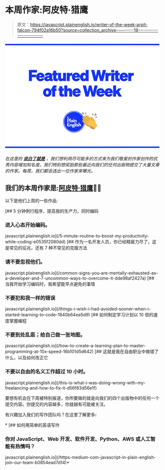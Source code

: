 # 本周作家:阿皮特·猎鹰

> 原文：<https://javascript.plainenglish.io/writer-of-the-week-arpit-falcon-794f02a16b50?source=collection_archive---------19----------------------->

![](img/424e9f774c4772306ed63071aba29679.png)

*在这里的* [***说白了就是***](https://plainenglish.io) *，我们想利用尽可能多的方式来为我们敬爱的作家创作的优秀内容增加知名度。我们特别想奖励那些最近向我们的任何出版物提交了大量文章的作家。每周，我们都会选出一位作家来曝光。*

## 我们的本周作家是:[阿皮特·猎鹰](https://arpitfalcon.medium.com/)🎉🎉

以下是他们上周的一些作品:

[](/5-minute-routine-to-boost-my-productivity-while-coding-e0535f2080dd) [## 5 分钟例行程序，提高我的生产力，同时编码

### 进入心态开始编码。

javascript.plainenglish.io](/5-minute-routine-to-boost-my-productivity-while-coding-e0535f2080dd) [](/common-signs-you-are-mentally-exhausted-as-a-developer-and-7-uncommon-ways-to-overcome-it-dde98af2427a) [## 作为一名开发人员，你已经精疲力尽了，这是常见的征兆，还有 7 种不常见的克服方法

### 请不要忽视他们。

javascript.plainenglish.io](/common-signs-you-are-mentally-exhausted-as-a-developer-and-7-uncommon-ways-to-overcome-it-dde98af2427a) [](/things-i-wish-i-had-avoided-sooner-when-i-started-learning-to-code-1840b64ea5d9) [## 当我开始学习编码时，我希望能早点避免的事情

### 不要犯和我一样的错误

javascript.plainenglish.io](/things-i-wish-i-had-avoided-sooner-when-i-started-learning-to-code-1840b64ea5d9) [](/how-to-create-a-learning-plan-to-master-programming-at-10x-speed-16b101d5d642) [## 如何制定学习计划以 10 倍的速度掌握编程

### 不要到处乱逛；给自己做一张地图。

javascript.plainenglish.io](/how-to-create-a-learning-plan-to-master-programming-at-10x-speed-16b101d5d642) [](/this-is-what-i-was-doing-wrong-with-my-freelancing-and-how-to-fix-it-d56f83d56e1f) [## 这就是我在自由职业中做错了什么，以及如何改正它

### 不要以自由的名义工作超过 10 小时。

javascript.plainenglish.io](/this-is-what-i-was-doing-wrong-with-my-freelancing-and-how-to-fix-it-d56f83d56e1f) 

要想有机会在下周被特别报道，你所要做的就是向我们的四个出版物中的任何一个提交内容。你提交的内容越多，你就越有可能被关注。

有兴趣加入我们的写作团队吗？在这里了解更多[](/https-medium-com-javascript-in-plain-english-join-our-team-b0854ead7d14)**:**

*[](/https-medium-com-javascript-in-plain-english-join-our-team-b0854ead7d14) [## 如何用简单的英语写作

### 你对 JavaScript、Web 开发、软件开发、Python、AWS 或人工智能有热情吗？

javascript.plainenglish.io](/https-medium-com-javascript-in-plain-english-join-our-team-b0854ead7d14)*
